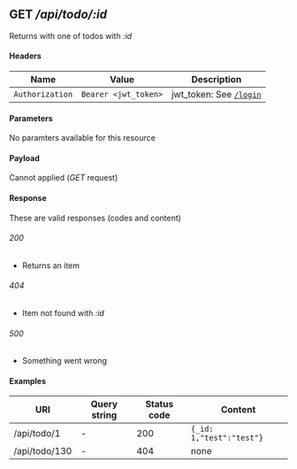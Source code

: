## **GET** _/api/todo/:id_

Returns with one of todos with _:id_

#### Headers

Name | Value | Description
--- | --- | ---
`Authorization` | `Bearer <jwt_token>` | jwt_token: See [`/login`](../../post/login.md)

#### Parameters

No paramters available for this resource

#### Payload

Cannot applied (*GET* request)

#### Response

These are valid responses (codes and content)

###### 200
- Returns an item

###### 404
- Item not found with _:id_

###### 500
- Something went wrong

#### Examples

URI | Query string | Status code | Content
--- | --- | --- | ---
/api/todo/1 | - | 200 | `{_id: 1,"test":"test"}`
/api/todo/130 | - | 404 | none

